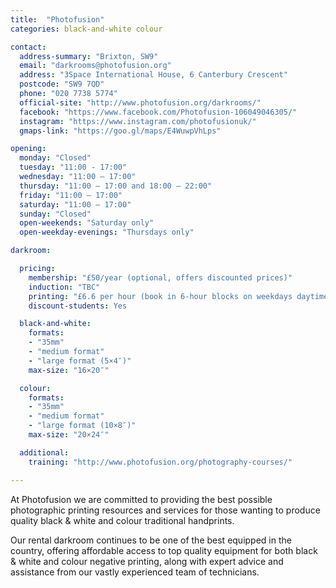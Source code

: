 ```yaml
---
title:  "Photofusion"
categories: black-and-white colour

contact:
  address-summary: "Brixton, SW9"
  email: "darkrooms@photofusion.org"
  address: "3Space International House, 6 Canterbury Crescent"
  postcode: "SW9 7QD"
  phone: "020 7738 5774"
  official-site: "http://www.photofusion.org/darkrooms/"
  facebook: "https://www.facebook.com/Photofusion-106049046305/"
  instagram: "https://www.instagram.com/photofusionuk/"
  gmaps-link: "https://goo.gl/maps/E4WuwpVhLps"

opening:
  monday: "Closed"
  tuesday: "11:00 - 17:00"
  wednesday: "11:00 – 17:00"
  thursday: "11:00 – 17:00 and 18:00 – 22:00"
  friday: "11:00 – 17:00"
  saturday: "11:00 – 17:00"
  sunday: "Closed"
  open-weekends: "Saturday only"
  open-weekday-evenings: "Thursdays only"

darkroom:

  pricing:
    membership: "£50/year (optional, offers discounted prices)"
    induction: "TBC"
    printing: "£6.6 per hour (book in 6-hour blocks on weekdays daytime & Saturdays), £7 per hour (book in 4-hour blocks on Thursday evenings)"
    discount-students: Yes

  black-and-white:
    formats:
    - "35mm"
    - "medium format"
    - "large format (5×4″)"
    max-size: "16×20″"

  colour:
    formats:
    - "35mm"
    - "medium format"
    - "large format (10×8″)"  
    max-size: "20×24″"

  additional:
    training: "http://www.photofusion.org/photography-courses/"

---
```


At Photofusion we are committed to providing the best possible photographic printing resources and services for those wanting to produce quality black & white and colour traditional handprints.

Our rental darkroom continues to be one of the best equipped in the country, offering affordable access to top quality equipment for both black & white and colour negative printing, along with expert advice and assistance from our vastly experienced team of technicians.
